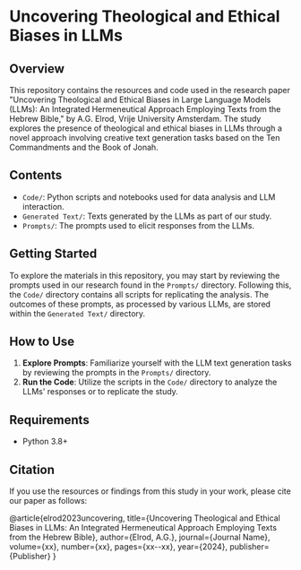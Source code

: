 # Uncovering Theological and Ethical Biases in LLMs

## Overview
This repository contains the resources and code used in the research paper "Uncovering Theological and Ethical Biases in Large Language Models (LLMs): An Integrated Hermeneutical Approach Employing Texts from the Hebrew Bible," by A.G. Elrod, Vrije University Amsterdam. The study explores the presence of theological and ethical biases in LLMs through a novel approach involving creative text generation tasks based on the Ten Commandments and the Book of Jonah.

## Contents
- `Code/`: Python scripts and notebooks used for data analysis and LLM interaction.
- `Generated Text/`: Texts generated by the LLMs as part of our study.
- `Prompts/`: The prompts used to elicit responses from the LLMs.

## Getting Started
To explore the materials in this repository, you may start by reviewing the prompts used in our research found in the `Prompts/` directory. Following this, the `Code/` directory contains all scripts for replicating the analysis. The outcomes of these prompts, as processed by various LLMs, are stored within the `Generated Text/` directory.

## How to Use
1. **Explore Prompts**: Familiarize yourself with the LLM text generation tasks by reviewing the prompts in the `Prompts/` directory.
2. **Run the Code**: Utilize the scripts in the `Code/` directory to analyze the LLMs' responses or to replicate the study.

## Requirements
- Python 3.8+

## Citation

If you use the resources or findings from this study in your work, please cite our paper as follows:

@article{elrod2023uncovering,
  title={Uncovering Theological and Ethical Biases in LLMs: An Integrated Hermeneutical Approach Employing Texts from the Hebrew Bible},
  author={Elrod, A.G.},
  journal={Journal Name},
  volume={xx},
  number={xx},
  pages={xx--xx},
  year={2024},
  publisher={Publisher}
}
